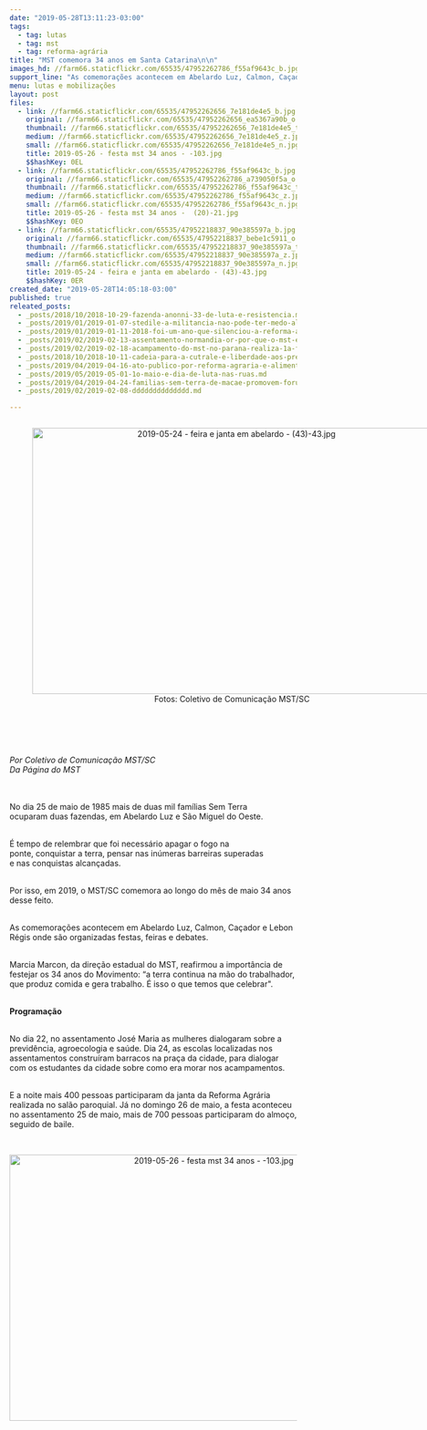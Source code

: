 ```yaml
---
date: "2019-05-28T13:11:23-03:00"
tags:
  - tag: lutas
  - tag: mst
  - tag: reforma-agrária
title: "MST comemora 34 anos em Santa Catarina\n\n"
images_hd: //farm66.staticflickr.com/65535/47952262786_f55af9643c_b.jpg
support_line: "As comemorações acontecem em Abelardo Luz, Calmon, Caçador e Lebon Régis onde são organizadas festas, feiras e debates"
menu: lutas e mobilizações
layout: post
files:
  - link: //farm66.staticflickr.com/65535/47952262656_7e181de4e5_b.jpg
    original: //farm66.staticflickr.com/65535/47952262656_ea5367a90b_o.jpg
    thumbnail: //farm66.staticflickr.com/65535/47952262656_7e181de4e5_t.jpg
    medium: //farm66.staticflickr.com/65535/47952262656_7e181de4e5_z.jpg
    small: //farm66.staticflickr.com/65535/47952262656_7e181de4e5_n.jpg
    title: 2019-05-26 - festa mst 34 anos - -103.jpg
    $$hashKey: 0EL
  - link: //farm66.staticflickr.com/65535/47952262786_f55af9643c_b.jpg
    original: //farm66.staticflickr.com/65535/47952262786_a739050f5a_o.jpg
    thumbnail: //farm66.staticflickr.com/65535/47952262786_f55af9643c_t.jpg
    medium: //farm66.staticflickr.com/65535/47952262786_f55af9643c_z.jpg
    small: //farm66.staticflickr.com/65535/47952262786_f55af9643c_n.jpg
    title: 2019-05-26 - festa mst 34 anos -  (20)-21.jpg
    $$hashKey: 0EO
  - link: //farm66.staticflickr.com/65535/47952218837_90e385597a_b.jpg
    original: //farm66.staticflickr.com/65535/47952218837_bebe1c5911_o.jpg
    thumbnail: //farm66.staticflickr.com/65535/47952218837_90e385597a_t.jpg
    medium: //farm66.staticflickr.com/65535/47952218837_90e385597a_z.jpg
    small: //farm66.staticflickr.com/65535/47952218837_90e385597a_n.jpg
    title: 2019-05-24 - feira e janta em abelardo - (43)-43.jpg
    $$hashKey: 0ER
created_date: "2019-05-28T14:05:18-03:00"
published: true
releated_posts:
  - _posts/2018/10/2018-10-29-fazenda-anonni-33-de-luta-e-resistencia.md
  - _posts/2019/01/2019-01-07-stedile-a-militancia-nao-pode-ter-medo-algum-porque-estamos-lutando-por-justica.md
  - _posts/2019/01/2019-01-11-2018-foi-um-ano-que-silenciou-a-reforma-agraria.md
  - _posts/2019/02/2019-02-13-assentamento-normandia-or-por-que-o-mst-existe.md
  - _posts/2019/02/2019-02-18-acampamento-do-mst-no-parana-realiza-1a-festa-da-colheita-e-da-reforma-agraria.md
  - _posts/2018/10/2018-10-11-cadeia-para-a-cutrale-e-liberdade-aos-presos-politicos-do-mst.md
  - _posts/2019/04/2019-04-16-ato-publico-por-reforma-agraria-e-alimentacao-saudavel.md
  - _posts/2019/05/2019-05-01-1o-maio-e-dia-de-luta-nas-ruas.md
  - _posts/2019/04/2019-04-24-familias-sem-terra-de-macae-promovem-forum-municipal-de-agroecologia.md
  - _posts/2019/02/2019-02-08-dddddddddddddd.md

---
```

<div style="text-align:center">
<figure class="image" style="display:inline-block"><img alt="2019-05-24 - feira e janta em abelardo - (43)-43.jpg" height="467" src="//farm66.staticflickr.com/65535/47952218837_90e385597a_b.jpg" width="700" />
<figcaption>Fotos: Coletivo de Comunica&ccedil;&atilde;o MST/SC</figcaption>
</figure>
</div>

<p>&nbsp;</p>

<p>&nbsp;</p>

<p><i>Por Coletivo de Comunica&ccedil;&atilde;o MST/SC<br />
Da P&aacute;gina do MST&nbsp;</i></p>

<div class="ii gt" id=":1ou" style="font-size: 12.8px; direction: ltr; margin: 8px 0px 0px; padding: 0px; position: relative; color: rgb(34, 34, 34); font-family: Roboto, RobotoDraft, Helvetica, Arial, sans-serif;">
<div class="a3s aXjCH " id=":1j3" style="overflow: hidden; font-variant-numeric: normal; font-variant-east-asian: normal; font-stretch: normal; font-size: small; line-height: 1.5; font-family: Arial, Helvetica, sans-serif;">
<div dir="ltr">
<div>&nbsp;</div>
</div>
</div>
</div>

<p>No dia 25 de maio de 1985 mais de duas mil fam&iacute;lias Sem Terra ocuparam&nbsp;duas fazendas, em Abelardo Luz e S&atilde;o Miguel do Oeste.</p>

<p><br />
&Eacute; tempo de&nbsp;relembrar que foi necess&aacute;rio apagar o fogo na ponte,&nbsp;conquistar a terra, pensar nas in&uacute;meras barreiras superadas e&nbsp;nas&nbsp;conquistas alcan&ccedil;adas.&nbsp;</p>

<p><br />
Por isso,&nbsp;em 2019, o MST/SC comemora ao longo do m&ecirc;s de maio&nbsp;34 anos desse feito.</p>

<p><br />
As comemora&ccedil;&otilde;es acontecem em Abelardo Luz, Calmon, Ca&ccedil;ador e Lebon R&eacute;gis onde s&atilde;o organizadas festas, feiras e debates.&nbsp;</p>

<p><br />
Marcia Marcon, da dire&ccedil;&atilde;o estadual do&nbsp;MST, reafirmou a import&acirc;ncia de festejar os 34 anos do Movimento:&nbsp;&ldquo;a terra continua na m&atilde;o do trabalhador, que&nbsp;produz&nbsp;comida e gera&nbsp;trabalho.&nbsp;&Eacute;&nbsp;isso o que temos que celebrar&quot;.&nbsp;</p>

<p><br />
<strong>Programa&ccedil;&atilde;o</strong></p>

<p><br />
No dia 22, no assentamento Jos&eacute; Maria as mulheres dialogaram sobre a previd&ecirc;ncia, agroecologia e sa&uacute;de. Dia 24, as escolas localizadas nos assentamentos constru&iacute;ram barracos na pra&ccedil;a da cidade, para dialogar com os estudantes da cidade sobre como era morar nos acampamentos.</p>

<p><br />
E a noite mais 400 pessoas participaram da janta da Reforma Agr&aacute;ria realizada no sal&atilde;o paroquial. J&aacute; no domingo 26 de maio, a festa aconteceu no assentamento 25 de maio, mais de 700 pessoas participaram do almo&ccedil;o, seguido de baile.</p>

<p>&nbsp;</p>

<p style="text-align:center"><img alt="2019-05-26 - festa mst 34 anos - -103.jpg" height="467" src="//farm66.staticflickr.com/65535/47952262656_7e181de4e5_b.jpg" width="700" /></p>
